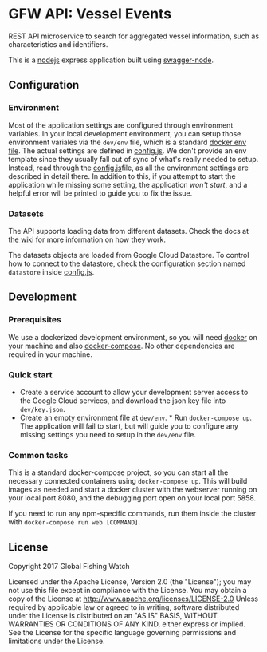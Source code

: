 # GFW API: Vessel Events

REST API microservice to search for aggregated vessel information, such as characteristics and identifiers.

This is a [nodejs](https://nodejs.org/en/) express application built using [swagger-node](https://github.com/swagger-api/swagger-node).

## Configuration

### Environment

Most of the application settings are configured through environment variables.  In your local development environment, you can setup those environment variales via the `dev/env` file, which is a standard [docker env file](https://docs.docker.com/compose/env-file/). The actual settings are defined in [config.js](../src/config.js). We don't provide an env template since they usually fall out of sync of what's really needed to setup. Instead, read through the [config.js](../src/config.js)file, as all the environment settings are described in detail there. In addition to this, if you attempt to start the application while missing some setting, the application *won't start*, and a helpful error will be printed to guide you to fix the issue.

### Datasets

The API supports loading data from different datasets. Check the docs at [the wiki](https://github.com/GlobalFishingWatch/api-docs/wiki/Datasets) for more information on how they work.

The datasets objects are loaded from Google Cloud Datastore. To control how to connect to the datastore, check the configuration section named `datastore` inside [config.js](../src/config.js).

## Development

### Prerequisites

We use a dockerized development environment, so you will need [docker](https://www.docker.com/) on your machine and also [docker-compose](https://docs.docker.com/compose/install/). No other dependencies are required in your machine.

### Quick start

* Create a service account to allow your development server access to the Google Cloud services, and download the json key file into `dev/key.json`.
* Create an empty environment file at `dev/env`.  * Run `docker-compose up`. The application will fail to start, but will guide you to configure any missing settings you need to setup in the `dev/env` file.

### Common tasks

This is a standard docker-compose project, so you can start all the necessary connected containers using `docker-compose up`. This will build images as needed and start a docker cluster with the webserver running on your local port 8080, and the debugging port open on your local port 5858.

If you need to run any npm-specific commands, run them inside the cluster with `docker-compose run web [COMMAND]`.


## License

Copyright 2017 Global Fishing Watch

Licensed under the Apache License, Version 2.0 (the "License"); you may not use this file except in compliance with the License. You may obtain a copy of the License at http://www.apache.org/licenses/LICENSE-2.0 Unless required by applicable law or agreed to in writing, software distributed under the License is distributed on an "AS IS" BASIS, WITHOUT WARRANTIES OR CONDITIONS OF ANY KIND, either express or implied. See the License for the specific language governing permissions and limitations under the License.
